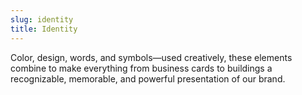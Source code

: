 ```yaml
---
slug: identity
title: Identity
---
```


Color, design, words, and symbols—used creatively, these elements combine to make everything from business cards to buildings a recognizable, memorable, and powerful presentation of our brand.

